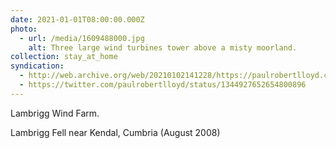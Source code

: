 ```yaml
---
date: 2021-01-01T08:00:00.000Z
photo:
  - url: /media/1609488000.jpg
    alt: Three large wind turbines tower above a misty moorland.
collection: stay_at_home
syndication:
  - http://web.archive.org/web/20210102141228/https://paulrobertlloyd.com/photos/1609488000/
  - https://twitter.com/paulrobertlloyd/status/1344927652654800896
---
```

Lambrigg Wind Farm.

Lambrigg Fell near Kendal, Cumbria (August 2008)
